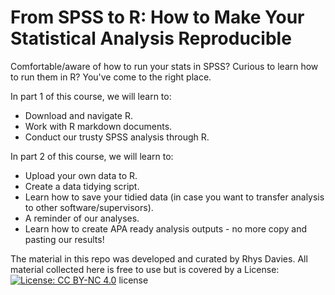 # From SPSS to R: How to Make Your Statistical Analysis Reproducible

Comfortable/aware of how to run your stats in SPSS? Curious to learn how to run them in R? You've come to the right place.

In part 1 of this course, we will learn to:
- Download and navigate R.
- Work with R markdown documents.
- Conduct our trusty SPSS analysis through R.

In part 2 of this course, we will learn to:
-   Upload your own data to R.
-   Create a data tidying script.
-   Learn how to save your tidied data (in case you want to transfer analysis to other software/supervisors).
-   A reminder of our analyses.
-   Learn how to create APA ready analysis outputs - no more copy and pasting our results!

The material in this repo was developed and curated by Rhys Davies. All material collected here is free to use but is covered by a License: [![License: CC BY-NC 4.0](https://licensebuttons.net/l/by-nc/4.0/80x15.png)](https://creativecommons.org/licenses/by-nc/4.0/) license
